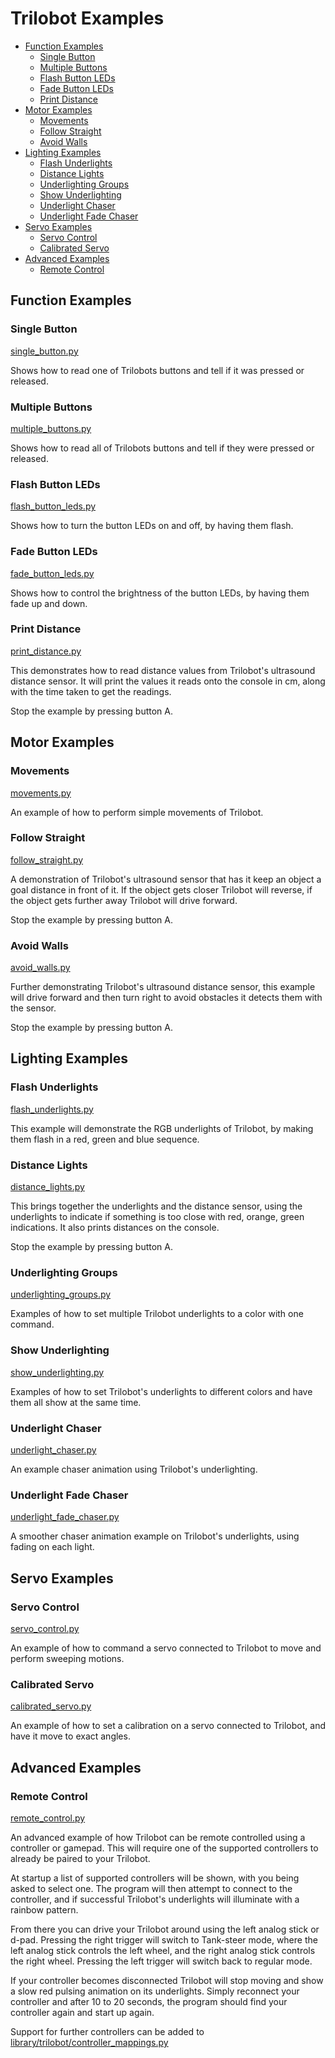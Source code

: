 # Trilobot Examples <!-- omit in toc -->

- [Function Examples](#function-examples)
  - [Single Button](#single-button)
  - [Multiple Buttons](#multiple-buttons)
  - [Flash Button LEDs](#flash-button-leds)
  - [Fade Button LEDs](#fade-button-leds)
  - [Print Distance](#print-distance)
- [Motor Examples](#motor-examples)
  - [Movements](#movements)
  - [Follow Straight](#follow-straight)
  - [Avoid Walls](#avoid-walls)
- [Lighting Examples](#lighting-examples)
  - [Flash Underlights](#flash-underlights)
  - [Distance Lights](#distance-lights)
  - [Underlighting Groups](#underlighting-groups)
  - [Show Underlighting](#show-underlighting)
  - [Underlight Chaser](#underlight-chaser)
  - [Underlight Fade Chaser](#underlight-fade-chaser)
- [Servo Examples](#servo-examples)
  - [Servo Control](#servo-control)
  - [Calibrated Servo](#calibrated-servo)
- [Advanced Examples](#advanced-examples)
  - [Remote Control](#remote-control)


## Function Examples

### Single Button
[single_button.py](single_button.py)

Shows how to read one of Trilobots buttons and tell if it was pressed or released.

### Multiple Buttons
[multiple_buttons.py](multiple_buttons.py)

Shows how to read all of Trilobots buttons and tell if they were pressed or released.

### Flash Button LEDs
[flash_button_leds.py](flash_button_leds.py)

Shows how to turn the button LEDs on and off, by having them flash.

### Fade Button LEDs
[fade_button_leds.py](fade_button_leds.py)

Shows how to control the brightness of the button LEDs, by having them fade up and down.

### Print Distance

[print_distance.py](print_distance.py)

This demonstrates how to read distance values from Trilobot's ultrasound distance sensor. It will print the values it reads onto the console in cm, along with the time taken to get the readings.

Stop the example by pressing button A.


## Motor Examples

### Movements
[movements.py](movements.py)

An example of how to perform simple movements of Trilobot.


### Follow Straight
[follow_straight.py](follow_straight.py)

A demonstration of Trilobot's ultrasound sensor that has it keep an object a goal distance in front of it. If the object gets closer Trilobot will reverse, if the object gets further away Trilobot will drive forward.

Stop the example by pressing button A.

### Avoid Walls
[avoid_walls.py](avoid_walls.py)

Further demonstrating Trilobot's ultrasound distance sensor, this example will drive forward and then turn right to avoid obstacles it detects them with the sensor.

Stop the example by pressing button A.


## Lighting Examples

### Flash Underlights
[flash_underlights.py](flash_underlights.py)

This example will demonstrate the RGB underlights of Trilobot, by making them flash in a red, green and blue sequence.

### Distance Lights
[distance_lights.py](distance_lights.py)

This brings together the underlights and the distance sensor, using the underlights to indicate if something is too close with red, orange, green indications. It also prints distances on the console.

Stop the example by pressing button A.

### Underlighting Groups
[underlighting_groups.py](underlighting_groups.py)

Examples of how to set multiple Trilobot underlights to a color with one command.

### Show Underlighting
[show_underlighting.py](show_underlighting.py)

Examples of how to set Trilobot's underlights to different colors and have them all show at the same time.

### Underlight Chaser
[underlight_chaser.py](underlight_chaser.py)

An example chaser animation using Trilobot's underlighting.

### Underlight Fade Chaser
[underlight_fade_chaser.py](underlight_fade_chaser.py)

A smoother chaser animation example on Trilobot's underlights, using fading on each light.


## Servo Examples

### Servo Control

[servo_control.py](servo_control.py)

An example of how to command a servo connected to Trilobot to move and perform sweeping motions.

### Calibrated Servo
[calibrated_servo.py](calibrated_servo.py)

An example of how to set a calibration on a servo connected to Trilobot, and have it move to exact angles.


## Advanced Examples

### Remote Control
[remote_control.py](remote_control.py)

An advanced example of how Trilobot can be remote controlled using a controller or gamepad. This will require one of the supported controllers to already be paired to your Trilobot.

At startup a list of supported controllers will be shown, with you being asked to select one. The program will then attempt to connect to the controller, and if successful Trilobot's underlights will illuminate with a rainbow pattern.

From there you can drive your Trilobot around using the left analog stick or d-pad. Pressing the right trigger will switch to Tank-steer mode, where the left analog stick controls the left wheel, and the right analog stick controls the right wheel. Pressing the left trigger will switch back to regular mode.

If your controller becomes disconnected Trilobot will stop moving and show a slow red pulsing animation on its underlights. Simply reconnect your controller and after 10 to 20 seconds, the program should find your controller again and start up again.

Support for further controllers can be added to [library/trilobot/controller_mappings.py](library/trilobot/controller_mappings.py)
